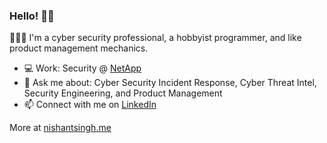 ### Hello! 👋🏻

🙋🏻‍♂️ I'm a cyber security professional, a hobbyist programmer, and like product management mechanics.

- 💻 Work: Security @ [NetApp](https://www.netapp.com/)
- 💬 Ask me about: Cyber Security Incident Response, Cyber Threat Intel, Security Engineering, and Product Management
- 📫 Connect with me on [LinkedIn](https://www.linkedin.com/in/nishant23/)

More at [nishantsingh.me](https://nishantsingh.me)
<!--
**nishants23/nishants23** is a ✨ _special_ ✨ repository because its `README.md` (this file) appears on your GitHub profile.

Here are some ideas to get you started:

- 🔭 I’m currently working on ...
- 🌱 I’m currently learning ...
- 👯 I’m looking to collaborate on ...
- 🤔 I’m looking for help with ...
- 💬 Ask me about ...
- 📫 How to reach me: ...

-->
